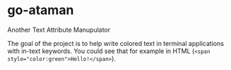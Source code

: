 # go-ataman
Another Text Attribute Manupulator

The goal of the project is to help write colored text in terminal applications with in-text keywords. You could see that for example in HTML (`<span style="color:green">Hello!</span>`).
